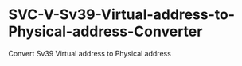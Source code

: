# SVC-V-Sv39-Virtual-address-to-Physical-address-Converter
Convert Sv39 Virtual address to Physical address 
